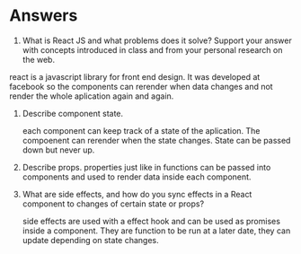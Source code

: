 # Answers

1. What is React JS and what problems does it solve? Support your answer with concepts introduced in class and from your personal research on the web.

react is a javascript library for front end design.  It was developed at facebook so the components can rerender when data changes and not render the whole aplication again and again. 

1. Describe component state.

    each component can keep track of a state of the aplication.  The compoenent can rerender when the state changes. State can be passed down but never up.

1. Describe props.
    properties just like in functions can be passed into components and used to render data inside each component.


1. What are side effects, and how do you sync effects in a React component to changes of certain state or props?

    side effects are used with a effect hook and can be used as promises inside a component. They are function to be run at a later date, they can update depending on state changes.

